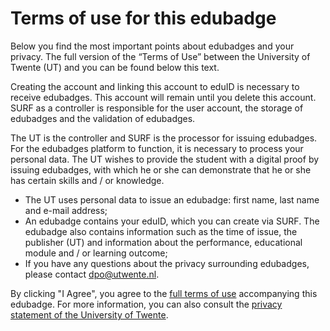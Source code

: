 # Terms of use for this edubadge
Below you find the most important points about edubadges and your privacy. The full version of the “Terms of Use” between the University of Twente (UT) and you can be found below this text.

Creating the account and linking this account to eduID is necessary to receive edubadges. This account will remain until you delete this account. SURF as a controller is responsible for the user account, the storage of edubadges and the validation of edubadges.

The UT is the controller and SURF is the processor for issuing edubadges. For the edubadges platform to function, it is necessary to process your personal data. The UT wishes to provide the student with a digital proof by issuing edubadges, with which he or she can demonstrate that he or she has certain skills and / or knowledge.

* The UT uses personal data to issue an edubadge: first name, last name and e-mail address;
* An edubadge contains your eduID, which you can create via SURF. The edubadge also contains information such as the time of issue, the publisher (UT) and information about the performance, educational module and / or learning outcome;
* If you have any questions about the privacy surrounding edubadges, please contact [dpo@utwente.nl](mailto:dpo@utwente.nl).

By clicking "I Agree", you agree to the [full terms of use](link) accompanying this edubadge. For more information, you can also consult the [privacy statement of the University of Twente](https://www.utwente.nl/en/about-our-website/).

